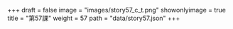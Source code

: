 +++
draft = false 
image = "images/story57_c_t.png" 
showonlyimage = true 
title = "第57課" 
weight = 57 
path = "data/story57.json" 
+++

